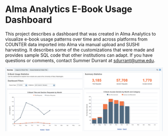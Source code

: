 # Alma Analytics E-Book Usage Dashboard

This project describes a dashboard that was created in Alma Analytics to visualize e-book usage patterns over time and across platforms from COUNTER data imported into Alma via manual upload and SUSHI harvesting. It describes some of the customizations that were made and provides sample SQL code that other institutions can adapt. If you have questions or comments, contact Summer Durrant at <sdurrant@umw.edu>. 

![E-Book Dashboard in Alma Analytics](images/dashboard_overview.png "Overview Tab of E-Book Dashboard") 

